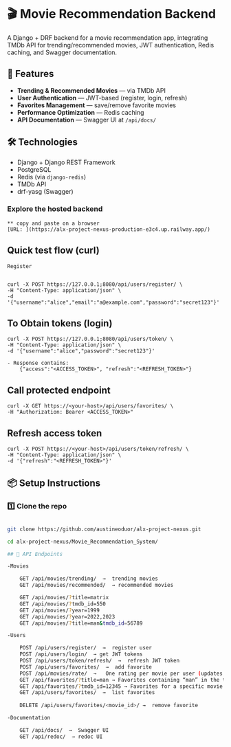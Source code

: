 # 🎬 Movie Recommendation Backend

A Django + DRF backend for a movie recommendation app, integrating TMDb API for trending/recommended movies, JWT authentication, Redis caching, and Swagger documentation.

## 🚀 Features
- **Trending & Recommended Movies** — via TMDb API
- **User Authentication** — JWT-based (register, login, refresh)
- **Favorites Management** — save/remove favorite movies
- **Performance Optimization** — Redis caching
- **API Documentation** — Swagger UI at `/api/docs/`

## 🛠 Technologies
- Django + Django REST Framework
- PostgreSQL
- Redis (via `django-redis`)
- TMDb API
- drf-yasg (Swagger)

### Explore the hosted backend
    ** copy and paste on a browser
    [URL: ](https://alx-project-nexus-production-e3c4.up.railway.app/)
    
## Quick test flow (curl)
    Register


    curl -X POST https://127.0.0.1;8080/api/users/register/ \
    -H "Content-Type: application/json" \
    -d '{"username":"alice","email":"a@example.com","password":"secret123"}'

## To Obtain tokens (login)

    curl -X POST https://127.0.0.1;8080/api/users/token/ \
    -H "Content-Type: application/json" \
    -d '{"username":"alice","password":"secret123"}'
    
    - Response contains:
        {"access":"<ACCESS_TOKEN>", "refresh":"<REFRESH_TOKEN>"}

## Call protected endpoint

    curl -X GET https://<your-host>/api/users/favorites/ \
    -H "Authorization: Bearer <ACCESS_TOKEN>"

## Refresh access token
    curl -X POST https://<your-host>/api/users/token/refresh/ \
    -H "Content-Type: application/json" \
    -d '{"refresh":"<REFRESH_TOKEN>"}'

## 📦 Setup Instructions

### 1️⃣ Clone the repo

```bash

git clone https://github.com/austineoduor/alx-project-nexus.git

cd alx-project-nexus/Movie_Recommendation_System/

## 📜 API Endpoints

-Movies

    GET /api/movies/trending/  →  trending movies
    GET /api/movies/recommended/  → recommended movies

    GET /api/movies/?title=matrix
    GET /api/movies/?tmdb_id=550
    GET /api/movies/?year=1999
    GET /api/movies/?year=2022,2023
    GET /api/movies/?title=man&tmdb_id=56789

-Users

    POST /api/users/register/  →  register user
    POST /api/users/login/  → get JWT tokens
    POST /api/users/token/refresh/  →  refresh JWT token
    POST /api/users/favorites/  →  add favorite
    POST /api/movies/rate/  →   One rating per movie per user (updates instead of duplicates)
    GET /api/favorites/?title=man → Favorites containing “man” in the title.
    GET /api/favorites/?tmdb_id=12345 → Favorites for a specific movie.
    GET /api/users/favorites/  →  list favorites
    
    DELETE /api/users/favorites/<movie_id>/ →  remove favorite

-Documentation

    GET /api/docs/  →  Swagger UI
    GET /api/redoc/  → redoc UI
